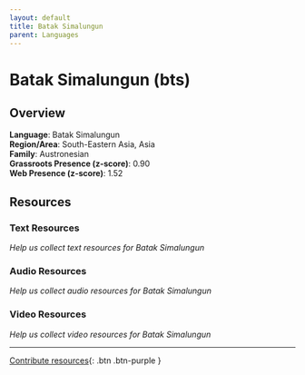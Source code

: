 ```yaml
---
layout: default
title: Batak Simalungun
parent: Languages
---
```


# Batak Simalungun (bts)

## Overview

**Language**: Batak Simalungun  
**Region/Area**: South-Eastern Asia, Asia  
**Family**: Austronesian  
**Grassroots Presence (z-score)**: 0.90  
**Web Presence (z-score)**: 1.52  

## Resources

### Text Resources
*Help us collect text resources for Batak Simalungun*

### Audio Resources
*Help us collect audio resources for Batak Simalungun*

### Video Resources
*Help us collect video resources for Batak Simalungun*

---

[Contribute resources](https://forms.office.com/e/1SfLJx3u1r){: .btn .btn-purple }
